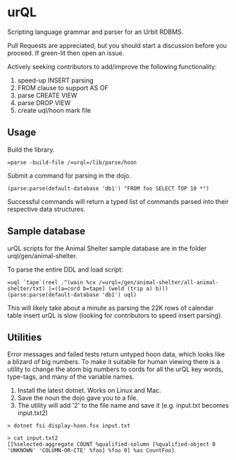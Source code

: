 # urQL
Scripting language grammar and parser for an Urbit RDBMS.

Pull Requests are appreciated, but you should start a discussion before you proceed. If green-lit then open an issue.

Actively seeking contributors to add/improve the following functionality:

1) speed-up INSERT parsing
2) FROM clause to support AS OF
3) parse CREATE VIEW
4) parse DROP VIEW
5) create uql/hoon mark file

## Usage
Build the library.

`=parse -build-file /=urql=/lib/parse/hoon`

Submit a command for parsing in the dojo.

`(parse:parse(default-database 'db1') "FROM foo SELECT TOP 10 *")`

Successful commands will return a typed list of commands parsed into their respective data structures.

## Sample database

urQL scripts for the Animal Shelter sample database are in the folder urql/gen/animal-shelter.

To parse the entire DDL and load script:

```
=uql `tape`(reel .^(wain %cx /=urql=/gen/animal-shelter/all-animal-shelter/txt) |=([a=cord b=tape] (weld (trip a) b)))
(parse:parse(default-database 'db1') uql)
```

This will likely take about a minute as parsing the 22K rows of calendar table insert urQL is slow (looking for contributors to speed insert parsing).

## Utilities
Error messages and failed tests return untyped hoon data, which looks like a blizard of big numbers. To make it suitable for human viewing there is a utility to change the atom big numbers to cords for all the urQL key words, type-tags, and many of the variable names.

1. Install the latest dotnet. Works on Linux and Mac.
2. Save the noun the dojo gave you to a file.
3. The utility will add '2' to the file name and save it (e.g. input.txt becomes input.txt2)

```
> dotnet fsi display-hoon.fsx input.txt

> cat input.txt2
[[%selected-aggregate COUNT %qualified-column [%qualified-object 0 'UNKNOWN' 'COLUMN-OR-CTE' %foo] %foo 0] %as CountFoo]
```

